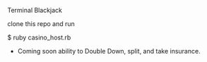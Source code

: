Terminal Blackjack 

clone this repo and run

$ ruby casino_host.rb

- Coming soon ability to Double Down, split, and take insurance.
